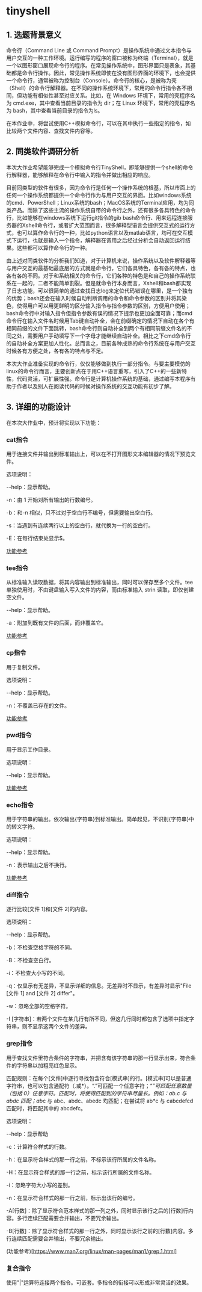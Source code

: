 # tinyshell
## 1. 选题背景意义
命令行（Command Line 或 Command Prompt）是操作系统中通过文本指令与用户交互的一种工作环境。运行编写的程序的窗口被称为终端（Terminal），就是一个以图形窗口展现命令行的程序。在常见操作系统中，图形界面只是表象，其基础都是命令行操作。因此，常见操作系统即使在没有图形界面的环境下，也会提供一个命令行，通常被称为控制台（Console）。命令行的核心，是被称为壳（Shell）的命令行解释器。在不同的操作系统环境下，常用的命令行指令各不相同，但功能有相似性甚至对应关系。比如，在 Windows 环境下，常用的壳程序名为 cmd.exe，其中查看当前目录的指令为 dir；在 Linux 环境下，常用的壳程序名为 bash，其中查看当前目录的指令为ls。 

在本作业中，将尝试使用C++模拟命令行，可以在其中执行一些指定的指令，如比较两个文件内容、查找文件内容等。

## 2. 同类软件调研分析
本次大作业希望能够完成一个模拟命令行TinyShell，即能够提供一个shell的命令行解释器，能够解释在命令行中输入的指令并做出相应的响应。

目前同类型的软件有很多，因为命令行是任何一个操作系统的根基，所以市面上的任何一个操作系统都提供一个命令行作为与用户交互的界面。比如windows系统的cmd、PowerShell；Linux系统的bash；MacOS系统的Terminal应用，均为同类产品。而除了这些主流的操作系统自带的命令行之外，还有很多各具特色的命令行，比如能够在windows系统下运行git指令的gib bash命令行、用来远程连接服务器的Xshell命令行，或者扩大范围而言，很多解释型语言会提供交互式的运行方式，也可以算作命令行的一种，比如python语言以及matlab语言，均可在交互模式下运行，也就是输入一个指令，解释器在调用之后经过分析会自动返回运行结果。这些都可以算作命令行的一种。

由上述对同类软件的分析我们知道，对于计算机来说，操作系统以及软件解释器等与用户交互的最基础最底层的方式就是命令行，它们各具特色，各有各的特点，也各有各的不同。对于和系统相关的命令行，它们各种的特色是和自己的操作系统联系在一起的，二者不能简单割裂。但是就命令行本身而言，Xshell和bash都实现了日志功能，可以很简单的通过查找日志log来定位代码错误在哪里，是一个独有的优势；bash还会在输入时候自动判断调用的命令和命令参数的区别并将其染色，使得用户可以用更鲜明的区分输入指令与指令参数的区别，方便用户使用；bash命令行中对输入指令但指令参数有误的情况下提示也更加全面可靠；而cmd命令行在输入文件名时候用Tab键自动补全，会在前缀确定的情况下自动在各个有相同前缀的文件下面跳转，bash命令行则自动补全到两个有相同前缀文件名的不同之处，需要用户手动填写下一个字母才能继续自动补全。相比之下cmd命令行的自动补全方案更加人性化。总而言之，目前各种成熟的命令行系统在与用户交互时候各有方便之处，各有各的特点与不足。

本次大作业准备实现的命令行，仅仅能够做到执行一部分指令。与要主要模仿的linux的命令行而言，主要创新点在于用C++语言重写，引入了C++的一些新特性，代码灵活，可扩展性强。命令行是计算机操作系统的基础，通过编写本程序有助于作者以及别人在阅读代码的时候对操作系统的交互功能有初步了解。

## 3. 详细的功能设计
在本次大作业中，预计将实现以下功能：
### cat指令
用于连接文件并输出到标准输出上，可以在不打开图形文本编辑器的情况下预览文件。

选项说明：

--help：显示帮助。 

-n：由 1 开始对所有输出的行数编号。

-b：和-n 相似，只不过对于空白行不编号，但需要输出空白行。

-s：当遇到有连续两行以上的空白行，就代换为一行的空白行。

-E：在每行结束处显示$。

[功能参考](https://www.man7.org/linux/man-pages/man1/cat.1.html)

### tee指令
从标准输入读取数据，将其内容输出到标准输出，同时可以保存至多个文件。tee 单独使用时，不由键盘输入写入文件的内容，而由标准输入 strin 读取，即仅创建空文件。

--help：显示帮助。

-a：附加到既有文件的后面，而非覆盖它。

[功能参考](https://www.man7.org/linux/man-pages/man1/tee.1.html)

### cp指令
用于复制文件。

选项说明：

--help：显示帮助。

-n：不覆盖已存在的文件。

[功能参考](https://www.man7.org/linux/man-pages/man1/cp.1.html)

### pwd指令
用于显示工作目录。

选项说明：

--help：显示帮助。

[功能参考](https://www.man7.org/linux/man-pages/man1/pwd.1.html)

### echo指令
用于字符串的输出。依次输出{字符串}到标准输出。简单起见，不识别{字符串}中的转义字符。

选项说明：

--help：显示帮助。 

-n：表示输出之后不换行。

[功能参考](https://www.man7.org/linux/man-pages/man1/echo.1.html)

### diff指令
逐行比较[文件 1]和[文件 2]的内容。

选项说明：

--help：显示帮助。

-b：不检查空格字符的不同。

-B：不检查空白行。

-i：不检查大小写的不同。

-q：仅显示有无差异，不显示详细的信息。无差异时不显示，有差异时显示"File [文件 1] and [文件 2] differ"。 

-w：忽略全部的空格字符。

-I [字符串]：若两个文件在某几行有所不同，但这几行同时都包含了选项中指定字符串，则不显示这两个文件的差异。

### grep指令

用于查找文件里符合条件的字符串，并把含有该字符串的那一行显示出来，符合条件的字符串以加粗亮红色显示。

匹配规则：在每个[文件]中逐行寻找包含符合[模式串]的行。[模式串]可以是普通字符串，也可以包含通配符（.或*）。“.”可匹配一个任意字符；“*”可匹配任意数量（包括 0）任意字符。匹配时，将使得匹配到的字符串尽量长。例如：ab.c 与 abdc 匹配；ab*c 与 abc、abdc、abedc 均匹配；在尝试将 ab*c 与 cabcdefcd 匹配时，将匹配其中的 abcdefc。

选项说明：

--help：显示帮助

-c：计算符合样式的行数。

-h：在显示符合样式的那一行之前，不标示该行所属的文件名称。

-H：在显示符合样式的那一行之前，标示该行所属的文件名称。

-i：忽略字符大小写的差别。

-n：在显示符合样式的那一行之前，标示出该行的编号。

-A[行数]：除了显示符合范本样式的那一列之外，同时显示该行之后的[行数]行内容。多行连续匹配需要合并输出，不要冗余输出。

-B[行数]：除了显示符合样式的那一行之外，同时显示该行之前的[行数]内容。多行连续匹配需要合并输出，不要冗余输出。

(功能参考)[https://www.man7.org/linux/man-pages/man1/grep.1.html]

### 复合指令
使用"|"运算符连接两个指令。可嵌套。多指令的衔接可以形成非常灵活的效果。